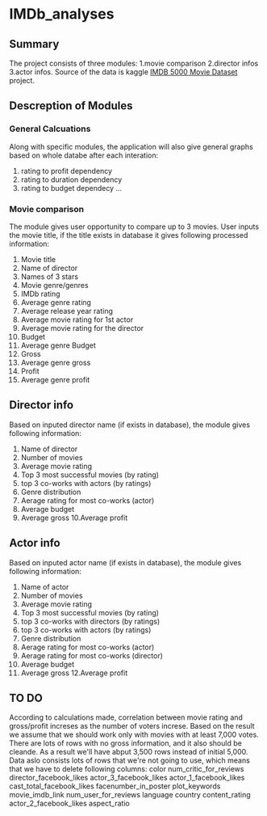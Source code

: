 # IMDb_analyses

## Summary
The project consists of three modules: 1.movie comparison 2.director infos 3.actor infos. Source of the data is kaggle [IMDB 5000 Movie Dataset
](https://www.kaggle.com/deepmatrix/imdb-5000-movie-dataset/data) project. 

## Descreption of Modules
### General Calcuations
Along with specific modules, the application will also give general graphs based on whole databe after each interation:
1. rating to profit dependency
2. rating to duration dependency 
3. rating to budget dependecy 
...

### Movie comparison
The module gives user opportunity to compare up to 3 movies. User inputs the movie title, if the title exists in database it gives following processed information:
1. Movie title
2. Name of director
3. Names of 3 stars
4. Movie genre/genres
5. IMDb rating
6. Average genre rating
7. Average release year rating
8. Average movie rating for 1st actor
9. Average movie rating for the director
10. Budget
11. Average genre Budget
12. Gross
13. Average genre gross
14. Profit
15. Average genre profit

## Director info
Based on inputed director name (if exists in database), the module gives following information:
1. Name of director
2. Number of movies
3. Average movie rating
4. Top 3 most successful movies (by rating)
5. top 3 co-works with actors (by ratings)
6. Genre distribution 
7. Aerage rating for most co-works (actor)
8. Average budget
9. Average gross
10.Average profit

## Actor info
Based on inputed actor name (if exists in database), the module gives following information:
1. Name of actor
2. Number of movies
3. Average movie rating
4. Top 3 most successful movies (by rating)
5. top 3 co-works with directors (by ratings)
6. top 3 co-works with actors (by ratings)
7. Genre distribution 
8. Aerage rating for most co-works (actor)
9. Aerage rating for most co-works (director)
10. Average budget
11. Average gross
12.Average profit

## **TO DO**
According to calculations made, correlation between movie rating and gross/profit increses as the number of voters increse. 
Based on the result we assume that we should work only with movies with at least 7,000 votes. There are lots of rows with no gross information, 
and it also should be cleande. As a result we'll have abput 3,500 rows instead of initial 5,000. Data aslo consists lots of rows that we're 
not going to use, which means that we have to delete following columns: 
color
num_critic_for_reviews
director_facebook_likes
actor_3_facebook_likes
actor_1_facebook_likes
cast_total_facebook_likes
facenumber_in_poster
plot_keywords
movie_imdb_link
num_user_for_reviews
language
country
content_rating
actor_2_facebook_likes
aspect_ratio


 

